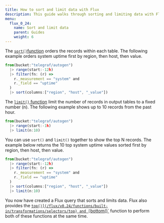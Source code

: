 ```yaml
---
title: How to sort and limit data with Flux
description: This guide walks through sorting and limiting data with Flux and outlines how it shapes your data in the process.
menu:
  flux_0_24:
    name: Sort and limit data
    parent: Guides
    weight: 6
---
```


The [`sort()`function](/flux/v0.24/functions/built-in/transformations/sort) orders the records within each table. The following example orders system uptime first by region, then host, then value.

```js
from(bucket:"telegraf/autogen")
  |> range(start:-12h)
  |> filter(fn: (r) =>
    r._measurement == "system" and
    r._field == "uptime"
  )
  |> sort(columns:["region", "host", "_value"])
```

The [`limit()` function](/flux/v0.24/functions/built-in/transformations/limit) limit the number of records in output tables to a fixed number (n). The following example shows up to 10 records from the past hour.

```js
from(bucket:"telegraf/autogen")
  |> range(start:-1h)
  |> limit(n:10)
```

You can use `sort()` and `limit()` together to show the top N records. The example below returns the 10 top system uptime values sorted first by region, then host, then value.

```js
from(bucket:"telegraf/autogen")
  |> range(start:-12h)
  |> filter(fn: (r) =>
    r._measurement == "system" and
    r._field == "uptime"
  )
  |> sort(columns:["region", "host", "_value"])
  |> limit(n:10)
```

You now have created a Flux query that sorts and limits data. Flux also provides the [`top()](/flux/v0.24/functions/built-in/transformations/selectors/top) and [`bottom()`](/flux/v0.24/functions/built-in/transformations/selectors/bottom) function to perform both of these functions at the same time.
